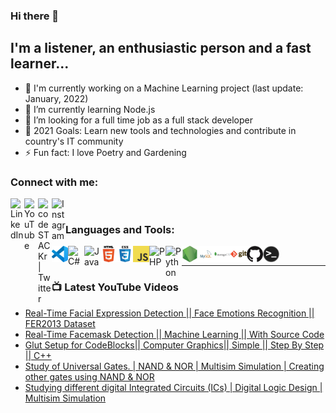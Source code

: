 ### Hi there 👋

## I'm a listener, an enthusiastic person and a fast learner...

- 🔭 I'm currently working on a Machine Learning project (last update: January, 2022)
- 🌱 I’m currently learning Node.js
- 👯 I’m looking for a full time job as a full stack developer
- 🥅 2021 Goals: Learn new tools and technologies and contribute in country's IT community
- ⚡ Fun fact: I love Poetry and Gardening

### Connect with me:

[<img align="left" alt="LinkedIn" width="22px" src="https://cdn.jsdelivr.net/npm/simple-icons@v3/icons/linkedin.svg" />][linkedin]
[<img align="left" alt="YouTube" width="22px" src="https://cdn.jsdelivr.net/npm/simple-icons@v3/icons/youtube.svg" />][youtube]
[<img align="left" alt="codeSTACKr | Twitter" width="22px" src="https://cdn.jsdelivr.net/npm/simple-icons@3.13.0/icons/facebook.svg" />][facebook]
[<img align="left" alt="Instagram" width="22px" src="https://cdn.jsdelivr.net/npm/simple-icons@v3/icons/instagram.svg" />][instagram]

<br />

### Languages and Tools:

<img align="left" alt="Visual Studio Code" width="26px" src="https://raw.githubusercontent.com/github/explore/80688e429a7d4ef2fca1e82350fe8e3517d3494d/topics/visual-studio-code/visual-studio-code.png" />
<img align="left" alt="C#" width="26px" src="https://cdn.jsdelivr.net/npm/simple-icons@v3/icons/csharp.svg" />
<img align="left" alt="Java" width="26px" src="https://cdn.jsdelivr.net/npm/simple-icons@v3/icons/java.svg" />
<img align="left" alt="HTML5" width="26px" src="https://raw.githubusercontent.com/github/explore/80688e429a7d4ef2fca1e82350fe8e3517d3494d/topics/html/html.png" />
<img align="left" alt="CSS3" width="26px" src="https://raw.githubusercontent.com/github/explore/80688e429a7d4ef2fca1e82350fe8e3517d3494d/topics/css/css.png" />
<img align="left" alt="JavaScript" width="26px" src="https://raw.githubusercontent.com/github/explore/80688e429a7d4ef2fca1e82350fe8e3517d3494d/topics/javascript/javascript.png" />
<img align="left" alt="PHP" width="26px" src="https://cdn.jsdelivr.net/npm/simple-icons@3.13.0/icons/php.svg" />
<img align="left" alt="Python" width="26px" src="https://cdn.jsdelivr.net/npm/simple-icons@v3/icons/python.svg" />
<img align="left" alt="Node.js" width="26px" src="https://raw.githubusercontent.com/github/explore/80688e429a7d4ef2fca1e82350fe8e3517d3494d/topics/nodejs/nodejs.png" />
<img align="left" alt="MySQL" width="26px" src="https://raw.githubusercontent.com/github/explore/80688e429a7d4ef2fca1e82350fe8e3517d3494d/topics/mysql/mysql.png" />
<img align="left" alt="MongoDB" width="26px" src="https://raw.githubusercontent.com/github/explore/80688e429a7d4ef2fca1e82350fe8e3517d3494d/topics/mongodb/mongodb.png" />
<img align="left" alt="Git" width="26px" src="https://raw.githubusercontent.com/github/explore/80688e429a7d4ef2fca1e82350fe8e3517d3494d/topics/git/git.png" />
<img align="left" alt="GitHub" width="26px" src="https://raw.githubusercontent.com/github/explore/78df643247d429f6cc873026c0622819ad797942/topics/github/github.png" />
<img align="left" alt="Terminal" width="26px" src="https://raw.githubusercontent.com/github/explore/80688e429a7d4ef2fca1e82350fe8e3517d3494d/topics/terminal/terminal.png" />


<br />

---

### 📺 Latest YouTube Videos

<!-- YOUTUBE:START -->
- [Real-Time Facial Expression Detection || Face Emotions Recognition || FER2013 Dataset](https://www.youtube.com/watch?v=Ya_SPoyf5QA)
- [Real-Time Facemask Detection || Machine Learning || With Source Code](https://www.youtube.com/watch?v=d64y-n-TSc8)
- [Glut Setup for CodeBlocks|| Computer Graphics|| Simple || Step By Step || C++](https://www.youtube.com/watch?v=g0aqgvjGsIc)
- [Study of Universal Gates. | NAND &amp; NOR | Multisim Simulation | Creating other gates using NAND &amp; NOR](https://www.youtube.com/watch?v=kNhdtLvCD2A)
- [Studying different digital Integrated Circuits &lpar;ICs&rpar; | Digital Logic Design | Multisim Simulation](https://www.youtube.com/watch?v=I4pggvG9EyI)
<!-- YOUTUBE:END -->

<br />
<br />

[linkedin]: https://www.linkedin.com/in/md-shafaat-jamil-rokon-b2996513a/
[facebook]: https://www.facebook.com/md.shafaatjamil.rokon.5/
[youtube]: https://www.youtube.com/channel/UCBNd1YDu1ghIKiGt-GsJcMw
[instagram]: https://www.instagram.com/eirokonei/




<!---
eirokonei/eirokonei is a ✨ special ✨ repository because its `README.md` (this file) appears on your GitHub profile.
You can click the Preview link to take a look at your changes.
--->



